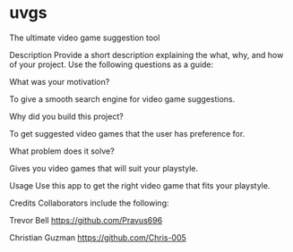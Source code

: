 # uvgs
The ultimate video game suggestion tool

Description
Provide a short description explaining the what, why, and how of your project. Use the following questions as a guide:

What was your motivation?

To give a smooth search engine for video game suggestions.

Why did you build this project?

To get suggested video games that the user has preference for.

What problem does it solve?

Gives you video games that will suit your playstyle.

Usage
Use this app to get the right  video game that fits your playstyle.

Credits
Collaborators include the following:

Trevor Bell https://github.com/Pravus696

Christian Guzman https://github.com/Chris-005
